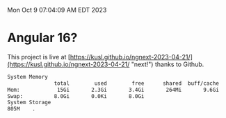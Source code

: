 Mon Oct  9 07:04:09 AM EDT 2023

# Angular 16?


This project is live at [https://kusl.github.io/ngnext-2023-04-21/](https://kusl.github.io/ngnext-2023-04-21/ "next!") thanks to Github.

```bash
System Memory
               total        used        free      shared  buff/cache   available
Mem:            15Gi       2.3Gi       3.4Gi       264Mi       9.6Gi        12Gi
Swap:          8.0Gi       0.0Ki       8.0Gi
System Storage
805M	.
